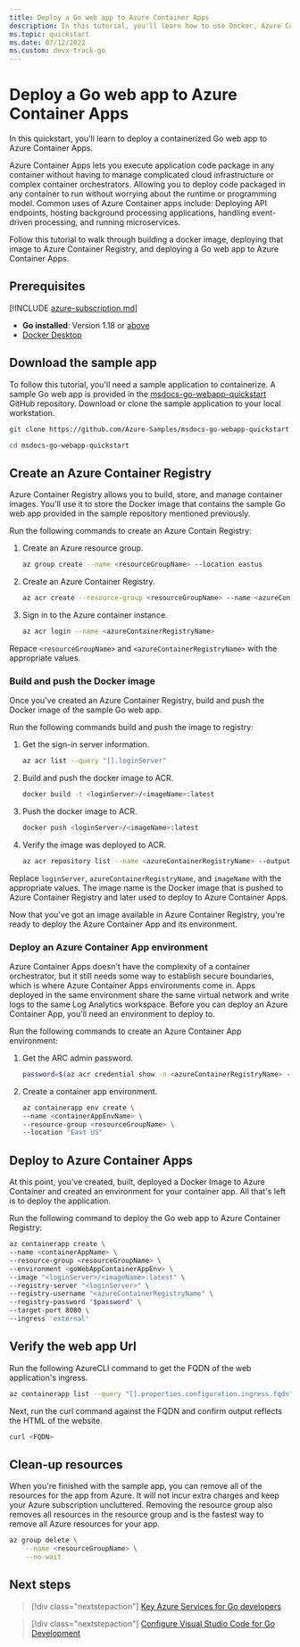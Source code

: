 ```yaml
---
title: Deploy a Go web app to Azure Container Apps
description: In this tutorial, you'll learn how to use Docker, Azure Container Registry, and Azure Container Apps to deploy a Go web app to Azure.
ms.topic: quickstart
ms.date: 07/12/2022
ms.custom: devx-track-go
---
```


# Deploy a Go web app to Azure Container Apps

In this quickstart, you'll learn to deploy a containerized Go web app to Azure Container Apps.

Azure Container Apps lets you execute application code package in any container without having to manage complicated cloud infrastructure or complex container orchestrators. Allowing you to deploy code packaged in any container to run without worrying about the runtime or programming model. Common uses of Azure Container apps include: Deploying API endpoints, hosting background processing applications, handling event-driven processing, and running microservices.

Follow this tutorial to walk through building a docker image, deploying that image to Azure Container Registry, and deploying a Go web app to Azure Container Apps.

## Prerequisites

[!INCLUDE [azure-subscription.md](includes/azure-subscription.md)]
- **Go installed**: Version 1.18 or [above](https://golang.org/dl/)
- [Docker Desktop](https://www.docker.com/products/docker-desktop/)

## Download the sample app

To follow this tutorial, you'll need a sample application to containerize. A sample Go web app is provided in the [msdocs-go-webapp-quickstart](https://github.com/Azure-Samples/msdocs-go-webapp-quickstart) GitHub repository. Download or clone the sample application to your local workstation.

```bash
git clone https://github.com/Azure-Samples/msdocs-go-webapp-quickstart.git

cd msdocs-go-webapp-quickstart
```

## Create an Azure Container Registry

Azure Container Registry allows you to build, store, and manage container images. You'll use it to store the Docker image that contains the sample Go web app provided in the sample repository mentioned previously.

Run the following commands to create an Azure Contain Registry:

1. Create an Azure resource group.
    ```bash
    az group create --name <resourceGroupName> --location eastus
    ```
1. Create an Azure Container Registry.
    ```bash
    az acr create --resource-group <resourceGroupName> --name <azureContainerRegistryName> --sku basic --admin-enabled true
    ```
1. Sign in to the Azure container instance.
    ```bash
    az acr login --name <azureContainerRegistryName>  
    ```

Repace `<resourceGroupName>` and `<azureContainerRegistryName>` with the appropriate values.

### Build and push the Docker image

Once you've created an Azure Container Registry, build and push the Docker image of the sample Go web app.

Run the following commands build and push the image to registry:

1. Get the sign-in server information.
    ```bash
    az acr list --query "[].loginServer" 
    ```
1. Build and push the docker image to ACR.
    ```bash
    docker build -t <loginServer>/<imageName>:latest
    ```
2. Push the docker image to ACR.
    ```bash
    docker push <loginServer>/<imageName>:latest
    ```
3. Verify the image was deployed to ACR.
    ```bash
    az acr repository list --name <azureContainerRegistryName> --output table
    ```

Replace `loginServer`, `azureContainerRegistryName`, and `imageName` with the appropriate values. The image name is the Docker image that is pushed to Azure Container Registry and later used to deploy to Azure Container Apps.

Now that you've got an image available in Azure Container Registry, you're ready to deploy the Azure Container App and its environment. 

### Deploy an Azure Container App environment

Azure Container Apps doesn't have the complexity of a container orchestrator, but it still needs some way to establish secure boundaries, which is where Azure Container Apps environments come in. Apps deployed in the same environment share the same virtual network and write logs to the same Log Analytics workspace. Before you can deploy an Azure Container App, you'll need an environment to deploy to.

Run the following commands to create an Azure Container App environment:

1. Get the ARC admin password.
    ```bash
    password=$(az acr credential show -n <azureContainerRegistryName> --query 'passwords[0].value' --out tsv)
    ```
2. Create a container app environment.
    ```bash
    az containerapp env create \
    --name <containerAppEnvName> \
    --resource-group <resourceGroupName> \
    --location "East US"
    ```

## Deploy to Azure Container Apps

At this point, you've created, built, deployed a Docker Image to Azure Container and created an environment for your container app. All that's left is to deploy the application.

Run the following command to deploy the Go web app to Azure Container Registry:

```bash
az containerapp create \
--name <containerAppName> \
--resource-group <resourceGroupName> \
--environment <goWebAppContainerAppEnv> \
--image "<loginServer>/<imageName>:latest" \
--registry-server "<loginServer>" \
--registry-username "<azureContainerRegistryName" \
--registry-password "$password" \
--target-port 8080 \
--ingress 'external'
```

## Verify the web app Url

Run the following AzureCLI command to get the FQDN of the web application's ingress.

```bash
az containerapp list --query "[].properties.configuration.ingress.fqdn" 
```

Next, run the curl command against the FQDN and confirm output reflects the HTML of the website.

```bash
curl <FQDN>
```

## Clean-up resources

When you're finished with the sample app, you can remove all of the resources for the app from Azure. It will not incur extra charges and keep your Azure subscription uncluttered. Removing the resource group also removes all resources in the resource group and is the fastest way to remove all Azure resources for your app.

```bash
az group delete \
    --name <resourceGroupName> \
    --no-wait
```

## Next steps

> [!div class="nextstepaction"]
> [Key Azure Services for Go developers](key-azure-services-for-go.md)

> [!div class="nextstepaction"]
> [Configure Visual Studio Code for Go Development](configure-visual-studio-code.md)
